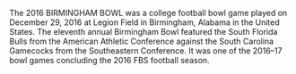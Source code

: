 The 2016 BIRMINGHAM BOWL was a college football bowl game played on December 29, 2016 at Legion Field in Birmingham, Alabama in the United States. The eleventh annual Birmingham Bowl featured the South Florida Bulls from the American Athletic Conference against the South Carolina Gamecocks from the Southeastern Conference. It was one of the 2016–17 bowl games concluding the 2016 FBS football season.
